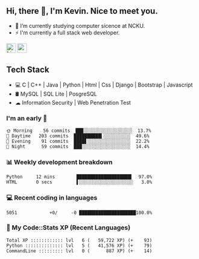 ## Hi, there 👋, I'm Kevin. Nice to meet you.

- 🌱 I’m currently studying computer sicence at NCKU.
- ⚡ I'm currently a full stack web developer.

<a href="https://www.linkedin.com/in/kevin12686/"><img alt="LinkedIn" src="https://img.shields.io/badge/linkedin%20-%230077B5.svg?&style=for-the-badge&logo=linkedin&logoColor=white" height=25></a>
<a href="https://www.instagram.com/kevin12686/"><img src="https://img.shields.io/badge/instagram-3f729b?&style=for-the-badge&logo=instagram&logoColor=white" height=25></a>

## Tech Stack

* 💻 C | C++ | Java | Python | Html | Css | Django | Bootstrap | Javascript
* 🛢️ MySQL | SQL Lite | PosgreSQL
* ☁ Information Security | Web Penetration Test

### I'm an early 🐤

<!-- early_bird start -->

```text
🌞 Morning    56 commits  ██▉░░░░░░░░░░░░░░░░░░  13.7%
🌆 Daytime   203 commits  ██████████▍░░░░░░░░░░  49.6%
🌃 Evening    91 commits  ████▋░░░░░░░░░░░░░░░░  22.2%
🌙 Night      59 commits  ███░░░░░░░░░░░░░░░░░░  14.4%
```

<!-- early_bird end -->

### 📊 Weekly development breakdown

<!-- code_time start -->

```text
Python     12 mins        ████████████████████▍  97.0%
HTML       0 secs         ▌░░░░░░░░░░░░░░░░░░░░   3.0%
```

<!-- code_time end -->

### 💻 Recent coding in languages

<!-- code_diff start -->

```text
5051            +0/     -0 █████████████████████100.0%
```

<!-- code_diff end -->

### 🧰 My Code::Stats XP (Recent Languages)

<!-- codestats start -->

```text
Total XP :::::::::::: lvl   6 (   59,722 XP) (+    93)
Python :::::::::::::: lvl   5 (   41,576 XP) (+    79)
CommandLine ::::::::: lvl   0 (      887 XP) (+    14)
```

<!-- codestats end -->
